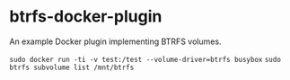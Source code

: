 # btrfs-docker-plugin
An example Docker plugin implementing BTRFS volumes.

`sudo docker run -ti -v test:/test --volume-driver=btrfs busybox`
`sudo btrfs subvolume list /mnt/btrfs`
